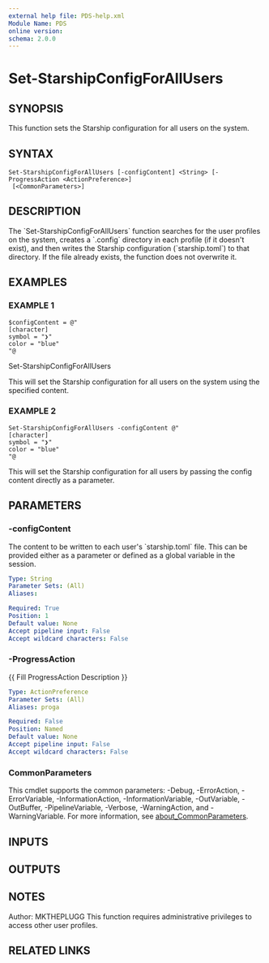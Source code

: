 ```yaml
---
external help file: PDS-help.xml
Module Name: PDS
online version:
schema: 2.0.0
---
```


# Set-StarshipConfigForAllUsers

## SYNOPSIS
This function sets the Starship configuration for all users on the system.

## SYNTAX

```
Set-StarshipConfigForAllUsers [-configContent] <String> [-ProgressAction <ActionPreference>]
 [<CommonParameters>]
```

## DESCRIPTION
The \`Set-StarshipConfigForAllUsers\` function searches for the user profiles on the system,
creates a \`.config\` directory in each profile (if it doesn't exist), and then writes the
Starship configuration (\`starship.toml\`) to that directory.
If the file already exists, the
function does not overwrite it.

## EXAMPLES

### EXAMPLE 1
```
$configContent = @"
[character]
symbol = "❯"
color = "blue"
"@
```

Set-StarshipConfigForAllUsers

This will set the Starship configuration for all users on the system using the specified content.

### EXAMPLE 2
```
Set-StarshipConfigForAllUsers -configContent @"
[character]
symbol = "❯"
color = "blue"
"@
```

This will set the Starship configuration for all users by passing the config content directly as a parameter.

## PARAMETERS

### -configContent
The content to be written to each user's \`starship.toml\` file.
This can be provided either
as a parameter or defined as a global variable in the session.

```yaml
Type: String
Parameter Sets: (All)
Aliases:

Required: True
Position: 1
Default value: None
Accept pipeline input: False
Accept wildcard characters: False
```

### -ProgressAction
{{ Fill ProgressAction Description }}

```yaml
Type: ActionPreference
Parameter Sets: (All)
Aliases: proga

Required: False
Position: Named
Default value: None
Accept pipeline input: False
Accept wildcard characters: False
```

### CommonParameters
This cmdlet supports the common parameters: -Debug, -ErrorAction, -ErrorVariable, -InformationAction, -InformationVariable, -OutVariable, -OutBuffer, -PipelineVariable, -Verbose, -WarningAction, and -WarningVariable. For more information, see [about_CommonParameters](http://go.microsoft.com/fwlink/?LinkID=113216).

## INPUTS

## OUTPUTS

## NOTES
Author: MKTHEPLUGG
This function requires administrative privileges to access other user profiles.

## RELATED LINKS
